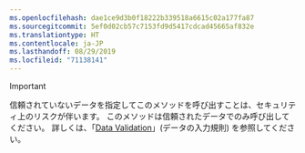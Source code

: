 ```yaml
---
ms.openlocfilehash: dae1ce9d3b0f18222b339518a6615c02a177fa87
ms.sourcegitcommit: 5ef0d02cb57c7153fd9d5417cdcad45665af832e
ms.translationtype: HT
ms.contentlocale: ja-JP
ms.lasthandoff: 08/29/2019
ms.locfileid: "71138141"
---
```

> [!IMPORTANT]
> 信頼されていないデータを指定してこのメソッドを呼び出すことは、セキュリティ上のリスクが伴います。 このメソッドは信頼されたデータでのみ呼び出してください。 詳しくは、「[Data Validation](https://www.owasp.org/index.php/Data_Validation)」(データの入力規則) を参照してください。